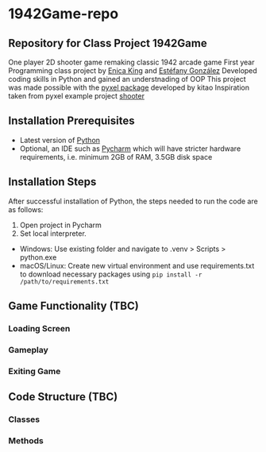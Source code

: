 # 1942Game-repo

## Repository for Class Project 1942Game
One player 2D shooter game remaking classic 1942 arcade game
First year Programming class project by [Enica King](https://github.com/enicaking) and [Estéfany González](https://github.com/estefanygonzalez)
Developed coding skills in Python and gained an understnading of OOP 
This project was made possible with the [pyxel package](https://github.com/kitao/pyxel) developed by kitao 
Inspiration taken from pyxel example project [shooter](https://github.com/kitao/pyxel/blob/main/python/pyxel/examples/09_shooter.py)

## Installation Prerequisites
* Latest version of [Python](https://www.python.org/downloads/)
* Optional, an IDE such as [Pycharm](https://www.jetbrains.com/pycharm/download/?section=windows) which will have stricter hardware requirements, i.e. minimum 2GB of RAM, 3.5GB disk space

## Installation Steps
After successful installation of Python, the steps needed to run the code are as follows:

1. Open project in Pycharm
2. Set local interpreter.
  * Windows: Use existing folder and navigate to .venv > Scripts > python.exe
  * macOS/Linux: Create new virtual environment and use requirements.txt to download necessary packages using `pip install -r /path/to/requirements.txt`

## Game Functionality (TBC)
### Loading Screen

### Gameplay

### Exiting Game

## Code Structure (TBC)
### Classes

### Methods

